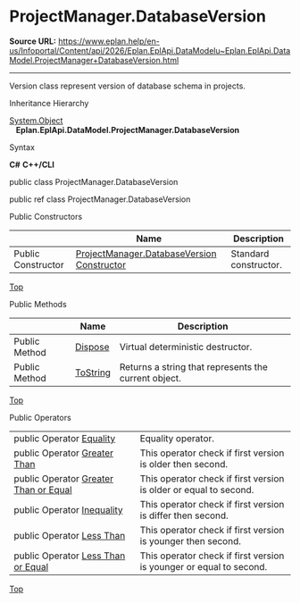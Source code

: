 # ProjectManager.DatabaseVersion

**Source URL:** https://www.eplan.help/en-us/Infoportal/Content/api/2026/Eplan.EplApi.DataModelu~Eplan.EplApi.DataModel.ProjectManager+DatabaseVersion.html

---

Version class represent version of database schema in projects.

Inheritance Hierarchy

[System.Object](#)  
   **Eplan.EplApi.DataModel.ProjectManager.DatabaseVersion**

Syntax

**C#**
**C++/CLI**


public class ProjectManager.DatabaseVersion

public ref class ProjectManager.DatabaseVersion

Public Constructors

|  | Name | Description |
| --- | --- | --- |
| Public Constructor | [ProjectManager.DatabaseVersion Constructor](Eplan.EplApi.DataModelu~Eplan.EplApi.DataModel.ProjectManager+DatabaseVersion~_ctor().html) | Standard constructor. |

[Top](#top)

Public Methods

|  | Name | Description |
| --- | --- | --- |
| Public Method | [Dispose](Eplan.EplApi.DataModelu~Eplan.EplApi.DataModel.ProjectManager+DatabaseVersion~Dispose().html) | Virtual deterministic destructor. |
| Public Method | [ToString](Eplan.EplApi.DataModelu~Eplan.EplApi.DataModel.ProjectManager+DatabaseVersion~ToString.html) | Returns a string that represents the current object. |

[Top](#top)

Public Operators

|  |  |
| --- | --- |
| public Operator [Equality](Eplan.EplApi.DataModelu~Eplan.EplApi.DataModel.ProjectManager+DatabaseVersion~op_Equality.html) | Equality operator. |
| public Operator [Greater Than](Eplan.EplApi.DataModelu~Eplan.EplApi.DataModel.ProjectManager+DatabaseVersion~op_GreaterThan.html) | This operator check if first version is older then second. |
| public Operator [Greater Than or Equal](Eplan.EplApi.DataModelu~Eplan.EplApi.DataModel.ProjectManager+DatabaseVersion~op_GreaterThanOrEqual.html) | This operator check if first version is older or equal to second. |
| public Operator [Inequality](Eplan.EplApi.DataModelu~Eplan.EplApi.DataModel.ProjectManager+DatabaseVersion~op_Inequality.html) | This operator check if first version is differ then second. |
| public Operator [Less Than](Eplan.EplApi.DataModelu~Eplan.EplApi.DataModel.ProjectManager+DatabaseVersion~op_LessThan.html) | This operator check if first version is younger then second. |
| public Operator [Less Than or Equal](Eplan.EplApi.DataModelu~Eplan.EplApi.DataModel.ProjectManager+DatabaseVersion~op_LessThanOrEqual.html) | This operator check if first version is younger or equal to second. |

[Top](#top)
